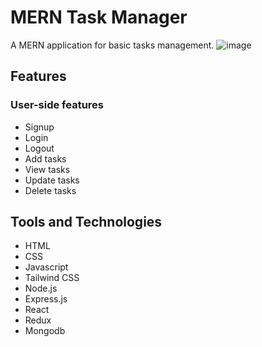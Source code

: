 # MERN Task Manager

A MERN application for basic tasks management.
![image](https://user-images.githubusercontent.com/86913048/227101123-f8a35258-9c21-4479-86e8-055659ab75e2.png)

## Features

### User-side features

- Signup
- Login
- Logout
- Add tasks
- View tasks
- Update tasks
- Delete tasks



## Tools and Technologies

- HTML
- CSS
- Javascript
- Tailwind CSS
- Node.js
- Express.js
- React
- Redux
- Mongodb
